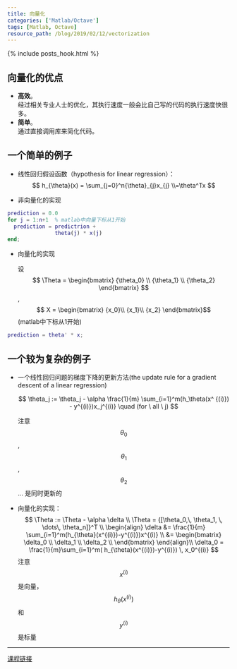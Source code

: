 ```yaml
---
title: 向量化
categories: ['Matlab/Octave']
tags: [Matlab, Octave]
resource_path: /blog/2019/02/12/vectorization
---
```


{% include posts_hook.html %}

向量化的优点
---

* **高效**。  
  经过相关专业人士的优化，其执行速度一般会比自己写的代码的执行速度快很多。
* **简单**。  
  通过直接调用库来简化代码。

一个简单的例子
---
* 线性回归假设函数（hypothesis for linear regression）：
$$
h_{\theta}(x) = \sum_{j=0}^n{\theta}_{j}x_{j}
\\=\theta^Tx
$$

* 非向量化的实现

```MATLAB
prediction = 0.0
for j = 1:n+1  % matlab中向量下标从1开始
  prediction = predictrion +
               theta(j) * x(j)
end;
```

* 向量化的实现
  
  设 $$ \Theta = \begin{bmatrix}
   {\theta_0} \\
   {\theta_1} \\
   {\theta_2}
   \end{bmatrix} $$
  , $$ X =
  \begin{bmatrix}
  {x_0}\\
  {x_1}\\
  {x_2}
  \end{bmatrix}$$
  (matlab中下标从1开始)

```MATLAB
prediction = theta' * x;
```

一个较为复杂的例子
---
* 一个线性回归问题的梯度下降的更新方法(the update rule for a gradient descent of a linear regression)

  $$
   \theta_j := \theta_j - \alpha \frac{1}{m} \sum_{i=1}^m(h_\theta(x^ {(i)}) - y^{(i)})x_j^{(i)}  \quad (for \ all \ j)
  $$

  注意 $$\theta_0$$,$$\theta_1$$,$$\theta_2$$ ... 是同时更新的

* 向量化的实现：
  $$
  \Theta := \Theta - \alpha \delta \\
  \Theta = {[\theta_0,\, \theta_1, \, \dots\, \theta_n]}^T \\
  \begin{align}
  \delta &= \frac{1}{m} \sum_{i=1}^m(h_{\theta}(x^{(i)})-y^{(i)})x^{(i)} \\
  &=
  \begin{bmatrix}
  \delta_0 \\
  \delta_1 \\
  \delta_2 \\
  \end{bmatrix}
  \end{align}\\ 
  \delta_0 = \frac{1}{m}\sum_{i=1}^m( h_{\theta}(x^{(i)})-y^{(i)}) \, x_0^{(i)} 
  $$
  注意 $$ x^{(i)} $$ 是向量，$$h_{\theta}(x^{(i)})$$ 和 $$y^{(i)}$$ 是标量

---
[课程链接](https://www.coursera.org/learn/machine-learning/lecture/WnQWH/vectorization)

